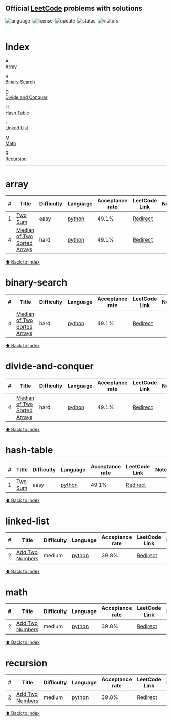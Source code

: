
## Official [LeetCode](https://leetcode.com/problemset/all/) problems with solutions


![language](https://img.shields.io/badge/language-python%20%2F%20javascript-blue)&nbsp;
![license](https://img.shields.io/badge/license-MIT-orange)&nbsp;
![update](https://img.shields.io/badge/update-weekly-blue)&nbsp;
![status](https://img.shields.io/badge/status-stable-orange)&nbsp;
![visitors](https://visitor-badge.laobi.icu/badge?page_id=sudhirrd007.leetcode.solutions)&nbsp;
<br><br>


# Index
A <br> 
[Array](#array) <br> 
 
B <br> 
[Binary Search](#binary-search) <br> 
 
D <br> 
[Divide and Conquer](#divide-and-conquer) <br> 
 
H <br> 
[Hash Table](#hash-table) <br> 
 
L <br> 
[Linked List](#linked-list) <br> 
 
M <br> 
[Math](#math) <br> 
 
R <br> 
[Recursion](#recursion) <br> 
 
<hr> 

# array

|  #  | Title  |   Difficulty  |    Language   | Acceptance rate | LeetCode Link | Notes |
|-----|------- |  ------------ | ------------- | --------------- | ------------- | ----- |
| 1 | [Two Sum](./Array/0001_Two_sum.py) | easy | [python](./Array/0001_Two_sum.py) | 49.1% | [Redirect](https://leetcode.com/problems/two-sum/) | |
| 4 | [Median of Two Sorted Arrays](./Array/0004_Median_of_Two_Sorted_Arrays.py) | hard | [python](./Array/0004_Median_of_Two_Sorted_Arrays.py) | 49.1% | [Redirect](https://leetcode.com/problems/two-sum/) | |

 [⬆️ Back to index](#index) <br> 

# binary-search

|  #  | Title  |   Difficulty  |    Language   | Acceptance rate | LeetCode Link | Notes |
|-----|------- |  ------------ | ------------- | --------------- | ------------- | ----- |
| 4 | [Median of Two Sorted Arrays](./BinarySearch/0004_Median_of_Two_Sorted_Arrays.py) | hard | [python](./BinarySearch/0004_Median_of_Two_Sorted_Arrays.py) | 49.1% | [Redirect](https://leetcode.com/problems/two-sum/) | |

 [⬆️ Back to index](#index) <br> 

# divide-and-conquer

|  #  | Title  |   Difficulty  |    Language   | Acceptance rate | LeetCode Link | Notes |
|-----|------- |  ------------ | ------------- | --------------- | ------------- | ----- |
| 4 | [Median of Two Sorted Arrays](./DivideAndConquer/0004_Median_of_Two_Sorted_Arrays.py) | hard | [python](./DivideAndConquer/0004_Median_of_Two_Sorted_Arrays.py) | 49.1% | [Redirect](https://leetcode.com/problems/two-sum/) | |

 [⬆️ Back to index](#index) <br> 

# hash-table

|  #  | Title  |   Difficulty  |    Language   | Acceptance rate | LeetCode Link | Notes |
|-----|------- |  ------------ | ------------- | --------------- | ------------- | ----- |
| 1 | [Two Sum](./HashTable/0001_Two_sum.py) | easy | [python](./HashTable/0001_Two_sum.py) | 49.1% | [Redirect](https://leetcode.com/problems/two-sum/) | |

 [⬆️ Back to index](#index) <br> 

# linked-list

|  #  | Title  |   Difficulty  |    Language   | Acceptance rate | LeetCode Link | Notes |
|-----|------- |  ------------ | ------------- | --------------- | ------------- | ----- |
| 2 | [Add Two Numbers](./LinkedList/0002_Add_Two_Numbers.py) | medium | [python](./LinkedList/0002_Add_Two_Numbers.py) | 39.8% | [Redirect](https://leetcode.com/problems/add-two-numbers/) | |

 [⬆️ Back to index](#index) <br> 

# math

|  #  | Title  |   Difficulty  |    Language   | Acceptance rate | LeetCode Link | Notes |
|-----|------- |  ------------ | ------------- | --------------- | ------------- | ----- |
| 2 | [Add Two Numbers](./Math/0002_Add_Two_Numbers.py) | medium | [python](./Math/0002_Add_Two_Numbers.py) | 39.8% | [Redirect](https://leetcode.com/problems/add-two-numbers/) | |

 [⬆️ Back to index](#index) <br> 

# recursion

|  #  | Title  |   Difficulty  |    Language   | Acceptance rate | LeetCode Link | Notes |
|-----|------- |  ------------ | ------------- | --------------- | ------------- | ----- |
| 2 | [Add Two Numbers](./Recursion/0002_Add_Two_Numbers.py) | medium | [python](./Recursion/0002_Add_Two_Numbers.py) | 39.8% | [Redirect](https://leetcode.com/problems/add-two-numbers/) | |

 [⬆️ Back to index](#index) <br> 

